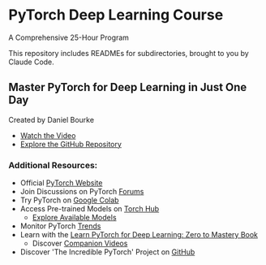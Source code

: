 # PyTorch Deep Learning Course

A Comprehensive 25-Hour Program

This repository includes READMEs for subdirectories, brought to you by Claude Code.

## Master PyTorch for Deep Learning in Just One Day

Created by Daniel Bourke

- [Watch the Video](https://youtu.be/Z_ikDlimN6A)
- [Explore the GitHub Repository](https://github.com/mrdbourke/pytorch-deep-learning)

### Additional Resources:

- Official [PyTorch Website](https://pytorch.org/)
- Join Discussions on PyTorch [Forums](https://discuss.pytorch.org/)
- Try PyTorch on [Google Colab](https://colab.research.google.com/)
- Access Pre-trained Models on [Torch Hub](https://pytorch.org/hub/)
  - [Explore Available Models](https://pytorch.org/vision/stable/models.html)
- Monitor PyTorch [Trends](https://paperswithcode.com/trends)
- Learn with the [Learn PyTorch for Deep Learning: Zero to Mastery Book](https://www.learnpytorch.io/)
  - Discover [Companion Videos](https://zerotomastery.io/)
- Discover 'The Incredible PyTorch' Project on [GitHub](https://github.com/ritchieng/the-incredible-pytorch)

<br>

